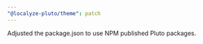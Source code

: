 ```yaml
---
"@localyze-pluto/theme": patch
---
```


Adjusted the package.json to use NPM published Pluto packages.

